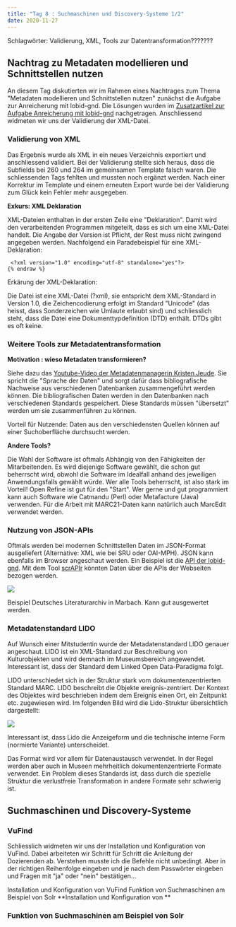 ```yaml
---
title: "Tag 8 : Suchmaschinen und Discovery-Systeme 1/2"
date: 2020-11-27
---
```

 
Schlagwörter: Validierung, XML, Tools zur Datentransformation???????

## Nachtrag zu Metadaten modellieren und Schnittstellen nutzen
An diesem Tag diskutierten wir im Rahmen eines Nachtrages zum Thema "Metadaten modellieren und Schnittstellen nutzen" zunächst die Aufgabe zur Anreicherung mit lobid-gnd. Die Lösungen wurden im [Zusatzartikel zur Aufgabe Anreicherung mit lobid-gnd](https://fluecksandra.github.io/2020/11/23/extra.html) nachgetragen. Anschliessend widmeten wir uns der Validierung der XML-Datei.

### Validierung von XML
Das Ergebnis wurde als XML in ein neues Verzeichnis exportiert und anschliessend validiert. Bei der Validierung stellte sich heraus, dass die Subfields bei 260 und 264 im gemeinsamen Template falsch waren. Die schliessenden Tags fehlten und mussten noch ergänzt werden. Nach einer Korrektur im Template und einem erneuten Export wurde bei der Validierung zum Glück kein Fehler mehr ausgegeben.

**Exkurs: XML Deklaration**

XML-Dateien enthalten in der ersten Zeile eine "Deklaration". Damit wird den verarbeitenden Programmen mitgeteilt, dass es sich um eine XML-Datei handelt.
Die Angabe der Version ist Pflicht, der Rest muss nicht zwingend angegeben werden. Nachfolgend ein Paradebeispiel für eine XML-Deklaration:
 ```{% raw %}
  <?xml version="1.0" encoding="utf-8" standalone="yes"?>
{% endraw %}
```
Erkärung der XML-Deklaration:

Die Datei ist eine XML-Datei (?xml), sie entspricht dem XML-Standard in Version 1.0, die Zeichencodierung erfolgt im Standard "Unicode" (das heisst, dass Sonderzeichen wie Umlaute erlaubt sind) und schliesslich steht, dass die Datei eine Dokumenttypdefinition (DTD) enthält. DTDs gibt es oft keine. 


### Weitere Tools zur Metadatentransformation

**Motivation : wieso Metadaten transformieren?**

Siehe dazu das [Youtube-Video der Metadatenmanagerin Kristen Jeude](https://www.youtube.com/watch?v=YwbRTDvt_sA). Sie spricht die "Sprache der Daten" und sorgt dafür dass bibliografische Nachweise aus verschiedenen Datenbanken zusammengeführt werden können. Die bibliografischen Daten werden in den Datenbanken nach verschiedenen Standards gespeichert. Diese Standards müssen "übersetzt" werden um sie zusammenführen zu können.

Vorteil für Nutzende: Daten aus den verschiedensten Quellen können auf einer Suchoberfläche durchsucht werden.

**Andere Tools?**

Die Wahl der Software ist oftmals Abhängig von den Fähigkeiten der Mitarbeitenden. Es wird diejenige Software gewählt, die schon gut beherrscht wird, obwohl die Software im Idealfall anhand des jeweiligen Anwendungsfalls gewählt würde. Wer alle Tools beherrscht, ist also stark im Vorteil!
Open Refine ist gut für den "Start". Wer gerne und gut programmiert kann auch Software wie Catmandu (Perl) oder Metafacture (Java) verwenden. Für die Arbeit mit MARC21-Daten kann natürlich auch MarcEdit verwendet werden. 


### Nutzung von JSON-APIs

Oftmals werden bei modernen Schnittstellen Daten im JSON-Format ausgeliefert (Alternative: XML wie bei SRU oder OAI-MPH). JSON kann ebenfalls im Browser angeschaut werden. Ein Beispiel ist die [API der lobid-gnd](https://lobid.org/gnd/api). Mit dem Tool [scrAPIr](https://scrapir.org) könnten Daten über die APIs der Webseiten bezogen werden.

![]({{site.baseurl}}/images/scrAPIr.png)

Beispiel Deutsches Literaturarchiv in Marbach.
Kann gut ausgewertet werden.


### Metadatenstandard LIDO

Auf Wunsch einer Mitstudentin wurde der Metadatenstandard LIDO genauer angeschaut. 
LIDO ist ein XML-Standard zur Beschreibung von Kulturobjekten und wird demnach im Museumsbereich angewendet. Interessant ist, dass der Standard dem Linked Open Data-Paradigma folgt.

LIDO unterschiedet sich in der Struktur stark vom dokumentenzentrierten Standard MARC. LIDO beschreibt die Objekte ereignis-zentriert. Der Kontext des Objektes wird beschrieben indem dem Ereignis einen Ort, ein Zeitpunkt etc. zugewiesen wird.
Im folgenden Bild wird die Lido-Struktur übersichtlich dargestellt:

![]({{site.baseurl}}/images/lido.png)

Interessant ist, dass Lido die Anzeigeform und die technische interne Form (normierte Variante) unterscheidet. 

Das Format wird vor allem für Datenaustausch verwendet. In der Regel werden aber auch in Museen mehrheitlich dokumentenzentrierte Formate verwendet. Ein Problem dieses Standards ist, dass durch die spezielle Struktur die verlustfreie Transformation in andere Formate sehr schwierig ist.

## Suchmaschinen und Discovery-Systeme

### VuFind
Schliesslich widmeten wir uns der Installation und Konfiguration von VuFind. Dabei arbeiteten wir Schritt für Schritt die Anleitung der Dozierenden ab. Verstehen musste ich die Befehle nicht unbedingt. Aber in der richtigen Reihenfolge eingeben und je nach dem Passwörter eingeben und Fragen mit "ja" oder "nein" bestätigen...

Installation und Konfiguration von VuFind
Funktion von Suchmaschinen am Beispiel von Solr
**Installation und Konfiguration von **
### Funktion von Suchmaschinen am Beispiel von Solr
